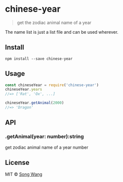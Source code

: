 # chinese-year
> get the zodiac animal name of a year

The name list is just a list file and can be used wherever.

## Install
```
npm install --save chinese-year
```

## Usage
```js
const chineseYear = require('chinese-year')
chineseYear.years
//=> ['Rat', 'Ox', ...]

chineseYear.getAnimal(2000)
//=> 'Dragon'
```

## API
### .getAnimal(year: number):string
get zodiac animal name of a year number

## License
MIT © [Song Wang](songwang.io)

